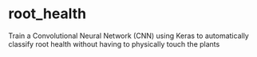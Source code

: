 # root_health
Train a Convolutional Neural Network (CNN) using Keras to automatically classify root health without having to physically touch the plants
